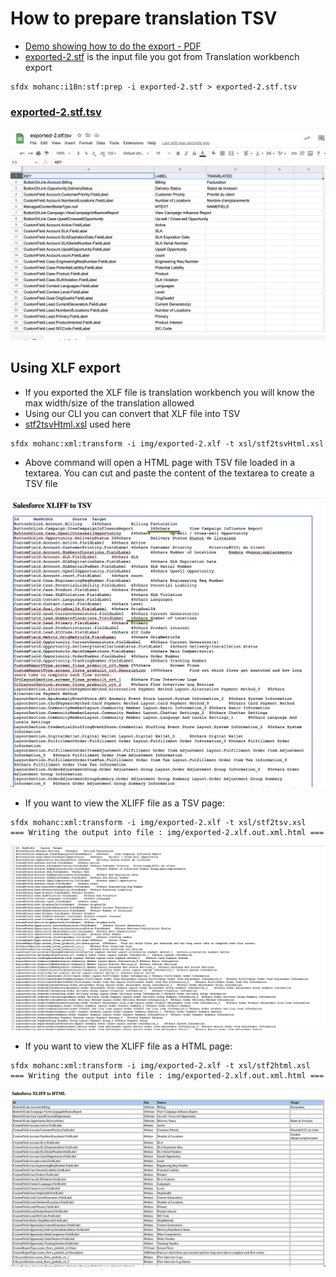 # How to prepare translation TSV 
- [Demo showing how to do the export - PDF](img/exportSTF.pdf)
- [exported-2.stf](img/exported-2.stf) is the input file you got from Translation workbench export
```
sfdx mohanc:i18n:stf:prep -i exported-2.stf > exported-2.stf.tsv
```

### [exported-2.stf.tsv](img/exported-2.stf.tsv)
![exported-2.stf.tsv](img/exported-2.stf.tsv.png) 


## Using XLF export
- If you exported the XLF file is translation workbench you will know the max width/size of the translation allowed
- Using our CLI you can convert that XLF file into TSV
- [stf2tsvHtml.xsl](xsl/stf2tsvHtml.xsl) used here
```
sfdx mohanc:xml:transform -i img/exported-2.xlf -t xsl/stf2tsvHtml.xsl
```
- Above command will open a HTML page with TSV file loaded in a textarea. You can cut and paste the content of the textarea to create a TSV file

![Xliff2tsv](img/xliff2tsv.png)


- If you want to view the XLIFF file as a TSV page:

```
sfdx mohanc:xml:transform -i img/exported-2.xlf -t xsl/stf2tsv.xsl
=== Writing the output into file : img/exported-2.xlf.out.xml.html ===

```
![xmliff2tsv](img/xliff2tsv2.png)




- If you want to view the XLIFF file as a HTML page:

```
sfdx mohanc:xml:transform -i img/exported-2.xlf -t xsl/stf2html.xsl
=== Writing the output into file : img/exported-2.xlf.out.xml.html ===

```
![xmliff2html](img/xliff2html.png)



